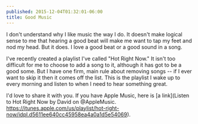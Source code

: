 ```yaml
---
published: 2015-12-04T01:32:01-06:00
title: Good Music
---
```

I don't understand why I like music the way I do. It doesn't make logical sense to me that hearing a good beat will make me want to tap my feet and nod my head. But it does. I love a good beat or a good sound in a song.

I've recently created a playlist I've called "Hot Right Now." It isn't too difficult for me to choose to add a song to it, although it has got to be a good some. But I have one firm, main rule about removing songs -- if I ever want to skip it then it comes off the list. This is the playlist I wake up to every morning and listen to when I need to hear something great.

I'd love to share it with you. If you have Apple Music, here is [a link](Listen to Hot Right Now by David on @AppleMusic.
https://itunes.apple.com/us/playlist/hot-right-now/idpl.d5611ee640cc45958ea4a0a1d5e54069).